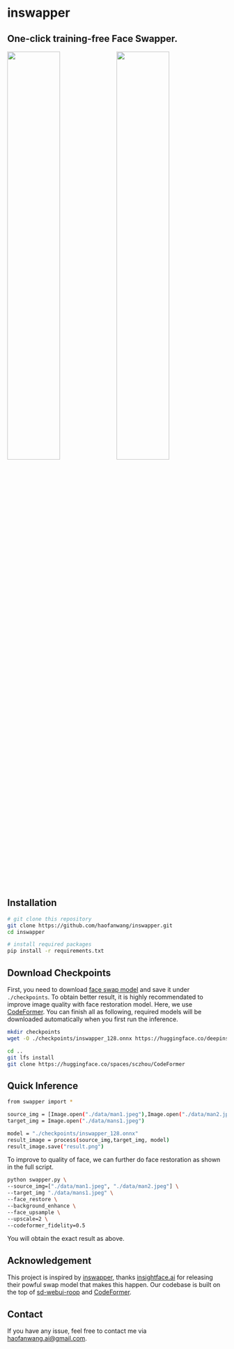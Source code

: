 # inswapper

## One-click training-free Face Swapper.


<left><img src="https://github.com/haofanwang/roop-for-diffusers/raw/main/data/mans1.jpeg" width="49%" height="49%"></left> 
<right><img src="https://github.com/haofanwang/roop-for-diffusers/raw/main/result.png" width="49%" height="49%"></right> 

## Installation

```bash
# git clone this repository
git clone https://github.com/haofanwang/inswapper.git
cd inswapper

# install required packages
pip install -r requirements.txt
```

## Download Checkpoints
First, you need to download [face swap model](https://huggingface.co/deepinsight/inswapper/resolve/main/inswapper_128.onnx) and save it under `./checkpoints`. To obtain better result, it is highly recommendated to improve image quality with face restoration model. Here, we use [CodeFormer](https://github.com/sczhou/CodeFormer). You can finish all as following, required models will be downloaded automatically when you first run the inference.

```bash
mkdir checkpoints
wget -O ./checkpoints/inswapper_128.onnx https://huggingface.co/deepinsight/inswapper/resolve/main/inswapper_128.onnx 

cd ..
git lfs install
git clone https://huggingface.co/spaces/sczhou/CodeFormer
```


## Quick Inference

```bash
from swapper import *

source_img = [Image.open("./data/man1.jpeg"),Image.open("./data/man2.jpeg")]
target_img = Image.open("./data/mans1.jpeg")

model = "./checkpoints/inswapper_128.onnx"
result_image = process(source_img,target_img, model)
result_image.save("result.png")
```

To improve to quality of face, we can further do face restoration as shown in the full script.

```bash
python swapper.py \
--source_img=["./data/man1.jpeg", "./data/man2.jpeg"] \
--target_img "./data/mans1.jpeg" \
--face_restore \
--background_enhance \
--face_upsample \
--upscale=2 \
--codeformer_fidelity=0.5
```
You will obtain the exact result as above.

## Acknowledgement
This project is inspired by [inswapper](https://huggingface.co/deepinsight/inswapper/tree/main), thanks [insightface.ai](https://insightface.ai/) for releasing their powful swap model that makes this happen. Our codebase is built on the top of [sd-webui-roop](https://github.com/s0md3v/sd-webui-roop) and [CodeFormer](https://huggingface.co/spaces/sczhou/CodeFormer).

## Contact
If you have any issue, feel free to contact me via haofanwang.ai@gmail.com.
